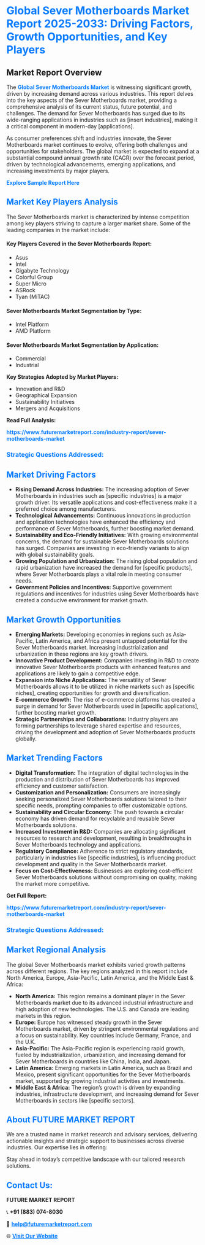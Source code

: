 <h1 style="color: #007BFF;">Global Sever Motherboards Market Report 2025-2033: Driving Factors, Growth Opportunities, and Key Players</h1>

<section id="overview">
<h2>Market Report Overview</h2>
<p>The <a href="https://www.futuremarketreport.com/industry-report/sever-motherboards-market" style="color: #007BFF; text-decoration: none;"><strong>Global Sever Motherboards Market</strong></a> is witnessing significant growth, driven by increasing demand across various industries. This report delves into the key aspects of the Sever Motherboards market, providing a comprehensive analysis of its current status, future potential, and challenges. The demand for Sever Motherboards has surged due to its wide-ranging applications in industries such as [insert industries], making it a critical component in modern-day [applications].</p>
<p>As consumer preferences shift and industries innovate, the Sever Motherboards market continues to evolve, offering both challenges and opportunities for stakeholders. The global market is expected to expand at a substantial compound annual growth rate (CAGR) over the forecast period, driven by technological advancements, emerging applications, and increasing investments by major players.</p>
</section>

<section id="overview">
<p><a href="https://www.futuremarketreport.com/request-sample/reportId=115779" style="color: #007BFF; text-decoration: none;"><strong>Explore Sample Report Here</strong></a></p>
</section>

<section id="key-players">
<h2 style="color: #007BFF;">Market Key Players Analysis</h2>
<p>The Sever Motherboards market is characterized by intense competition among key players striving to capture a larger market share. Some of the leading companies in the market include:</p>
<h4>Key Players Covered in the Sever Motherboards Report:</h4>
<ul><li>Asus</li><li>Intel</li><li>Gigabyte Technology</li><li>Colorful Group</li><li>Super Micro</li><li>ASRock</li><li>Tyan (MiTAC)</li></ul>
<h4>Sever Motherboards Market Segmentation by Type:</h4>
<ul><li>Intel Platform</li><li>AMD Platform</li></ul>

<h4>Sever Motherboards Market Segmentation by Application:</h4>
<ul><li>Commercial</li><li>Industrial</li></ul>
<p><strong>Key Strategies Adopted by Market Players:</strong></p>
<ul>
<li>Innovation and R&D</li>
<li>Geographical Expansion</li>
<li>Sustainability Initiatives</li>
<li>Mergers and Acquisitions</li>
</ul>
</section>

<section>
<p><strong>Read Full Analysis: </strong></p><a href="https://www.futuremarketreport.com/industry-report/sever-motherboards-market" style="color: #007BFF; text-decoration: none;"><strong>https://www.futuremarketreport.com/industry-report/sever-motherboards-market</strong></a>
<h3 style="color: #007BFF;">Strategic Questions Addressed:</h3>
</section>

<section id="driving-factors">
<h2 style="color: #007BFF;">Market Driving Factors</h2>
<ul>
<li><strong>Rising Demand Across Industries:</strong> The increasing adoption of Sever Motherboards in industries such as [specific industries] is a major growth driver. Its versatile applications and cost-effectiveness make it a preferred choice among manufacturers.</li>
<li><strong>Technological Advancements:</strong> Continuous innovations in production and application technologies have enhanced the efficiency and performance of Sever Motherboards, further boosting market demand.</li>
<li><strong>Sustainability and Eco-Friendly Initiatives:</strong> With growing environmental concerns, the demand for sustainable Sever Motherboards solutions has surged. Companies are investing in eco-friendly variants to align with global sustainability goals.</li>
<li><strong>Growing Population and Urbanization:</strong> The rising global population and rapid urbanization have increased the demand for [specific products], where Sever Motherboards plays a vital role in meeting consumer needs.</li>
<li><strong>Government Policies and Incentives:</strong> Supportive government regulations and incentives for industries using Sever Motherboards have created a conducive environment for market growth.</li>
</ul>
</section>

<section id="growth-opportunities">
<h2 style="color: #007BFF;">Market Growth Opportunities</h2>
<ul>
<li><strong>Emerging Markets:</strong> Developing economies in regions such as Asia-Pacific, Latin America, and Africa present untapped potential for the Sever Motherboards market. Increasing industrialization and urbanization in these regions are key growth drivers.</li>
<li><strong>Innovative Product Development:</strong> Companies investing in R&D to create innovative Sever Motherboards products with enhanced features and applications are likely to gain a competitive edge.</li>
<li><strong>Expansion into Niche Applications:</strong> The versatility of Sever Motherboards allows it to be utilized in niche markets such as [specific niches], creating opportunities for growth and diversification.</li>
<li><strong>E-commerce Growth:</strong> The rise of e-commerce platforms has created a surge in demand for Sever Motherboards used in [specific applications], further boosting market growth.</li>
<li><strong>Strategic Partnerships and Collaborations:</strong> Industry players are forming partnerships to leverage shared expertise and resources, driving the development and adoption of Sever Motherboards products globally.</li>
</ul>
</section>

<section id="trending-factors">
<h2 style="color: #007BFF;">Market Trending Factors</h2>
<ul>
<li><strong>Digital Transformation:</strong> The integration of digital technologies in the production and distribution of Sever Motherboards has improved efficiency and customer satisfaction.</li>
<li><strong>Customization and Personalization:</strong> Consumers are increasingly seeking personalized Sever Motherboards solutions tailored to their specific needs, prompting companies to offer customizable options.</li>
<li><strong>Sustainability and Circular Economy:</strong> The push towards a circular economy has driven demand for recyclable and reusable Sever Motherboards solutions.</li>
<li><strong>Increased Investment in R&D:</strong> Companies are allocating significant resources to research and development, resulting in breakthroughs in Sever Motherboards technology and applications.</li>
<li><strong>Regulatory Compliance:</strong> Adherence to strict regulatory standards, particularly in industries like [specific industries], is influencing product development and quality in the Sever Motherboards market.</li>
<li><strong>Focus on Cost-Effectiveness:</strong> Businesses are exploring cost-efficient Sever Motherboards solutions without compromising on quality, making the market more competitive.</li>
</ul>
</section>

<section>
<p><strong>Get Full Report: </strong></p><a href="https://www.futuremarketreport.com/industry-report/sever-motherboards-market" style="color: #007BFF; text-decoration: none;"><strong>https://www.futuremarketreport.com/industry-report/sever-motherboards-market</strong></a>
<h3 style="color: #007BFF;">Strategic Questions Addressed:</h3>
</section>


<section id="regional-analysis">
<h2 style="color: #007BFF;">Market Regional Analysis</h2>
<p>The global Sever Motherboards market exhibits varied growth patterns across different regions. The key regions analyzed in this report include North America, Europe, Asia-Pacific, Latin America, and the Middle East & Africa:</p>
<ul>
<li><strong>North America:</strong> This region remains a dominant player in the Sever Motherboards market due to its advanced industrial infrastructure and high adoption of new technologies. The U.S. and Canada are leading markets in this region.</li>
<li><strong>Europe:</strong> Europe has witnessed steady growth in the Sever Motherboards market, driven by stringent environmental regulations and a focus on sustainability. Key countries include Germany, France, and the U.K.</li>
<li><strong>Asia-Pacific:</strong> The Asia-Pacific region is experiencing rapid growth, fueled by industrialization, urbanization, and increasing demand for Sever Motherboards in countries like China, India, and Japan.</li>
<li><strong>Latin America:</strong> Emerging markets in Latin America, such as Brazil and Mexico, present significant opportunities for the Sever Motherboards market, supported by growing industrial activities and investments.</li>
<li><strong>Middle East & Africa:</strong> The region’s growth is driven by expanding industries, infrastructure development, and increasing demand for Sever Motherboards in sectors like [specific sectors].</li>
</ul>
</section>

<footer>
<h2 style="color: #007BFF;">About FUTURE MARKET REPORT</h2>
<p>We are a trusted name in market research and advisory services, delivering actionable insights and strategic support to businesses across diverse industries. Our expertise lies in offering:</p>

<p>Stay ahead in today’s competitive landscape with our tailored research solutions.</p>

<h2 style="color: #007BFF;">Contact Us:</h2>
<p><strong>FUTURE MARKET REPORT</strong></p>
<p>📞 <strong>+91 (883) 074-8030</strong></p>
<p>📧 <strong><a href="mailto:help@futuremarketreport.com" style="color: #007BFF;">help@futuremarketreport.com</a></strong></p>
<p>🌐 <strong><a href="https://www.futuremarketreport.com/" style="color: #007BFF;">Visit Our Website</a></strong></p>
</footer>
